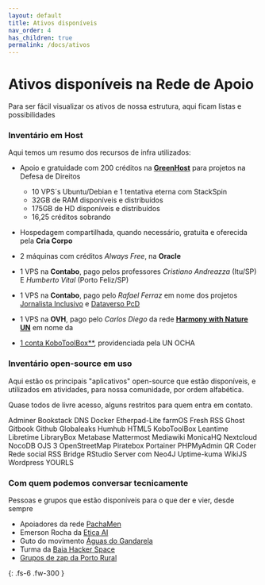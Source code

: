 ```yaml
---
layout: default
title: Ativos disponíveis
nav_order: 4
has_children: true
permalink: /docs/ativos
---
```


# Ativos disponíveis na Rede de Apoio

Para ser fácil visualizar os ativos de nossa estrutura, aqui ficam listas e possibilidades

### Inventário em Host
Aqui temos um resumo dos recursos de infra utilizados:

- Apoio e gratuidade com 200 créditos na <a href="https://greenhost.com" target="_blank">**GreenHost**</a> para projetos na Defesa de Direitos
    - 10 VPS´s Ubuntu/Debian e 1 tentativa eterna com StackSpin
    - 32GB de RAM disponíveis e distribuídos
    - 175GB de HD disponíveis e distribuídos
    - 16,25 créditos sobrando

- Hospedagem compartilhada, quando necessário, gratuita e oferecida pela **Cria Corpo**

- 2 máquinas com créditos *Always Free*, na **Oracle**

- 1 VPS na **Contabo**, pago pelos professores *Cristiano Andreazza* (Itu/SP) E *Humberto Vital* (Porto Feliz/SP)

- 1 VPS na **Contabo**, pago pelo *Rafael Ferraz* em nome dos projetos <a href="https://jornalistainclusivo.com" target="_blank">Jornalista Inclusivo</a> e <a href="https://pcd.dataverso.org" target="_blank">Dataverso PcD</a>

- 1 VPS na **OVH**, pago pelo *Carlos Diego* da rede <a href="https://nas.aguas.ml/cdiego-hwn" target="_blank">**Harmony with Nature UN**</a> em nome da <a href>

- 1 conta <a href="https://kobotoolbox.org" target="_blank">KoboToolBox**</a>, providenciada pela UN OCHA




### Inventário open-source em uso
Aqui estão os principais "aplicativos" open-source que estão disponíveis, e utilizados em atividades, para nossa comunidade, por ordem alfabética.

Quase todos de livre acesso, alguns restritos para quem entra em contato.

Adminer
Bookstack
DNS
Docker
Etherpad-Lite
farmOS
Fresh RSS
Ghost
Gitbook
Github
Globaleaks
Humhub
HTML5
KoboToolBox
Leantime
Libretime
LibraryBox
Metabase
Mattermost
Mediawiki
MonicaHQ
Nextcloud
NocoDB
OJS 3
OpenStreetMap
Piratebox
Portainer
PHPMyAdmin
QR Coder
Rede social
RSS Bridge
RStudio Server com Neo4J
Uptime-kuma
WikiJS
Wordpress
YOURLS




### Com quem podemos conversar tecnicamente
Pessoas e grupos que estão disponíveis para o que der e vier, desde sempre

- Apoiadores da rede <a href="https://pacha.men" target="_blank">PachaMen</a>
- Emerson Rocha da <a href="https://etica.ai" target="_blank">Etica AI</a>
- Guto do movimento <a href="https://aguasdogandarela.org.br" target="_blank">Águas do Gandarela</a>
- Turma da <a href="https://baiahacker.space" target="_blank">Baia Hacker Space
- Grupos de zap da <a href="https://portorural.com.br" target="_blank">Porto Rural</a>

{: .fs-6 .fw-300 }